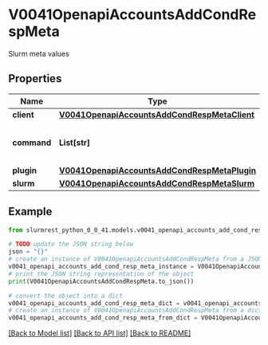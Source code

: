 # V0041OpenapiAccountsAddCondRespMeta

Slurm meta values

## Properties

Name | Type | Description | Notes
------------ | ------------- | ------------- | -------------
**client** | [**V0041OpenapiAccountsAddCondRespMetaClient**](V0041OpenapiAccountsAddCondRespMetaClient.md) |  | [optional] 
**command** | **List[str]** | CLI command (if applicable) | [optional] 
**plugin** | [**V0041OpenapiAccountsAddCondRespMetaPlugin**](V0041OpenapiAccountsAddCondRespMetaPlugin.md) |  | [optional] 
**slurm** | [**V0041OpenapiAccountsAddCondRespMetaSlurm**](V0041OpenapiAccountsAddCondRespMetaSlurm.md) |  | [optional] 

## Example

```python
from slurmrest_python_0_0_41.models.v0041_openapi_accounts_add_cond_resp_meta import V0041OpenapiAccountsAddCondRespMeta

# TODO update the JSON string below
json = "{}"
# create an instance of V0041OpenapiAccountsAddCondRespMeta from a JSON string
v0041_openapi_accounts_add_cond_resp_meta_instance = V0041OpenapiAccountsAddCondRespMeta.from_json(json)
# print the JSON string representation of the object
print(V0041OpenapiAccountsAddCondRespMeta.to_json())

# convert the object into a dict
v0041_openapi_accounts_add_cond_resp_meta_dict = v0041_openapi_accounts_add_cond_resp_meta_instance.to_dict()
# create an instance of V0041OpenapiAccountsAddCondRespMeta from a dict
v0041_openapi_accounts_add_cond_resp_meta_from_dict = V0041OpenapiAccountsAddCondRespMeta.from_dict(v0041_openapi_accounts_add_cond_resp_meta_dict)
```
[[Back to Model list]](../README.md#documentation-for-models) [[Back to API list]](../README.md#documentation-for-api-endpoints) [[Back to README]](../README.md)


